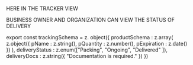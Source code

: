 HERE IN THE TRACKER VIEW


BUSINESS OWNER AND ORGANIZATION CAN VIEW THE STATUS OF DELIVERY

export const trackingSchema = z.
    object({
        productSchema : z.array(
            z.object({
                pName : z.string(),
                pQuantity : z.number(),
                pExpiration : z.date()
            })
        ),
        deliveryStatus : z.enum(["Packing", "Ongoing", "Delivered" ]),
        deliveryDocs : z.string({
            "Documentation is required."
        })
    })